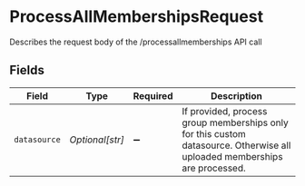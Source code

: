 # ProcessAllMembershipsRequest

Describes the request body of the /processallmemberships API call


## Fields

| Field                                                                                                                     | Type                                                                                                                      | Required                                                                                                                  | Description                                                                                                               |
| ------------------------------------------------------------------------------------------------------------------------- | ------------------------------------------------------------------------------------------------------------------------- | ------------------------------------------------------------------------------------------------------------------------- | ------------------------------------------------------------------------------------------------------------------------- |
| `datasource`                                                                                                              | *Optional[str]*                                                                                                           | :heavy_minus_sign:                                                                                                        | If provided, process group memberships only for this custom datasource. Otherwise all uploaded memberships are processed. |